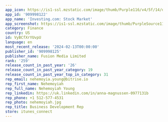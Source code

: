 ```yaml
---
app_icon: https://is1-ssl.mzstatic.com/image/thumb/Purple116/v4/5f/14/d1/5f14d1fc-9b6c-ae14-b550-1496e0f8636f/AppIcon-0-0-1x_U007emarketing-0-0-0-7-0-0-85-220.png/1024x1024bb.png
app_id: '909998122'
app_name: 'Investing.com: Stock Market'
app_screenshot: https://is1-ssl.mzstatic.com/image/thumb/PurpleSource116/v4/fe/de/6c/fede6ccc-6f3f-159e-cc8b-1f28a2f806be/28993704-cdd9-406f-85f7-79b1001670f3_US_FOMO_No_Crypto_iOS_6.5_US_01.jpg/1242x2688bb.png
category: Finance
country: US
id: VyBCfXrYUvpU
language: en
most_recent_release: '2024-02-13T00:00:00'
publisher_id: '909998125'
publisher_name: Fusion Media Limited
rank: '259'
release_count_in_past_year: '26'
release_count_in_past_year_category: 19
release_count_in_past_year_top_in_category: 31
rep_email: nehemoyia.young@bitrise.io
rep_first_name: Nehemoyiah
rep_full_name: Nehemoyiah Young
rep_linkedin: https://uk.linkedin.com/in/anna-magnussen-0977131b
rep_phone: +1 512-577-4531
rep_photo: nehemoyiah.jpg
rep_title: Business Development Rep
store: itunes_connect
---
```

